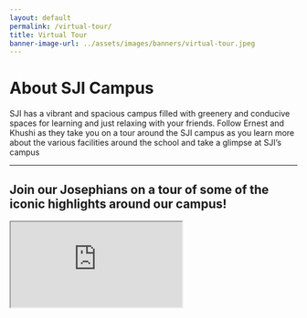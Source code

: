 ```yaml
---
layout: default
permalink: /virtual-tour/
title: Virtual Tour
banner-image-url: ../assets/images/banners/virtual-tour.jpeg
---
```


# About SJI Campus
SJI has a vibrant and spacious campus filled with greenery and conducive spaces for learning and just relaxing with your friends. Follow Ernest and Khushi as they take you on a tour around the SJI campus as you learn more about the various facilities around the school and take a glimpse at SJI’s campus

---

## Join our Josephians on a tour of some of the iconic highlights around our campus!

<div class="video-container-outer">
    <div class="video-container">
        <iframe class="video" src="https://drive.google.com/file/d/1HSotwOR-QCm8aINrPcJ5t6tAhUkgqdg9/preview" allow="autoplay"></iframe>
    </div>
</div>